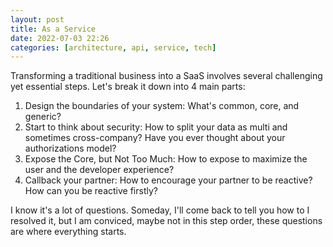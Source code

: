 ```yaml
---
layout: post
title: As a Service
date: 2022-07-03 22:26
categories: [architecture, api, service, tech]
---
```


Transforming a traditional business into a SaaS involves several challenging yet essential steps. Let's break it down into 4 main parts:

1. Design the boundaries of your system: What's common, core, and generic?
2. Start to think about security: How to split your data as multi and sometimes cross-company? Have you ever thought about your authorizations model?
3. Expose the Core, but Not Too Much: How to expose to maximize the user and the developer experience?
4. Callback your partner: How to encourage your partner to be reactive? How can you be reactive firstly?

I know it's a lot of questions. Someday, I'll come back to tell you how to I resolved it, but I am conviced, maybe not in this step order, these questions are where everything starts.
